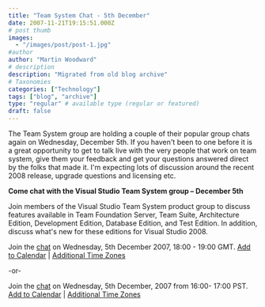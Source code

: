 ```yaml
---
title: "Team System Chat - 5th December"
date: 2007-11-21T19:15:51.000Z
# post thumb
images:
  - "/images/post/post-1.jpg"
#author
author: "Martin Woodward"
# description
description: "Migrated from old blog archive"
# Taxonomies
categories: ["Technology"]
tags: ["blog", "archive"]
type: "regular" # available type (regular or featured)
draft: false
---
```


The Team System group are holding a couple of their popular group chats again on Wednesday, December 5th.  If you haven't been to one before it is a great opportunity to get to talk live with the very people that work on team system, give them your feedback and get your questions answered direct by the folks that made it.  I'm expecting lots of discussion around the recent 2008 release, upgrade questions and licensing etc. 

**Come chat with the Visual Studio Team System group – December 5th** 

Join members of the Visual Studio Team System product group to discuss features available in Team Foundation Server, Team Suite, Architecture Edition, Development Edition, Database Edition, and Test Edition. In addition, discuss what's new for these editions for Visual Studio 2008. 

Join the [chat](http://msdn.microsoft.com/chats) on Wednesday, 5th December 2007, 18:00 - 19:00 GMT. 
[Add to Calendar](http://www.microsoft.com/communities/chats/vcs/07_1205_msdn_VSTS10.ics) | [Additional Time Zones](http://www.timeanddate.com/worldclock/fixedtime.html?month=12&day=5&year=2007&hour=10&min=0&sec=0&p1=234)  

-or- 

Join the [chat](http://msdn.microsoft.com/chats) on Wednesday, 5th December, 2007 from 16:00- 17:00 PST. 
[Add to Calendar](http://www.microsoft.com/communities/chats/vcs/07_1205_msdn_VSTS4.ics) | [Additional Time Zones](http://www.timeanddate.com/worldclock/fixedtime.html?month=12&day=5&year=2007&hour=16&min=0&sec=0&p1=234)